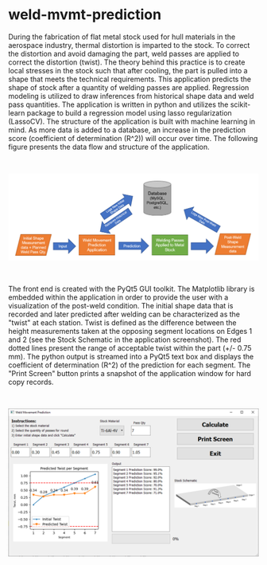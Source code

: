 # weld-mvmt-prediction
During the fabrication of flat metal stock used for hull materials in the aerospace industry, thermal distortion is imparted to the stock.  To correct the distortion and avoid damaging the part, weld passes are applied to correct the distortion (twist).  The theory behind this practice is to create local stresses in the stock such that after cooling, the part is pulled into a shape that meets the technical requirements.  This application predicts the shape of stock after a quantity of welding passes are applied.  Regression modeling is utilized to draw inferences from historical shape data and weld pass quantities.  The application is written in python and utilizes the scikit-learn package to build a regression model using lasso regularization (LassoCV).  The structure of the application is built with machine learning in mind.  As more data is added to a database, an increase in the prediction score (coefficient of determination (R^2)) will occur over time.  The following figure presents the data flow and structure of the application.  

&nbsp;&nbsp;

![Machine Learning Framework](framework.png)

&nbsp;&nbsp;

The front end is created with the PyQt5 GUI toolkit.  The Matplotlib library is embedded within the application in order to provide the user with a visualization of the post-weld condition.   The initial shape data that is recorded and later predicted after welding can be characterized as the "twist" at each station.  Twist is defined as the difference between the height measurements taken at the opposing segment locations on Edges 1 and 2 (see the Stock Schematic in the application screenshot).  The red dotted lines present the range of acceptable twist within the part (+/- 0.75 mm).  The python output is streamed into a PyQt5 text box and displays the coefficient of determination (R^2) of the prediction for each segment.  The "Print Screen" button prints a snapshot of the application window for hard copy records.

&nbsp;&nbsp;

![GUI Front End](front_end.png)

